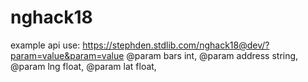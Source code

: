 # nghack18

example api use:
https://stephden.stdlib.com/nghack18@dev/?param=value&param=value
@param bars int,
@param address string,
@param lng float,
@param lat float,
